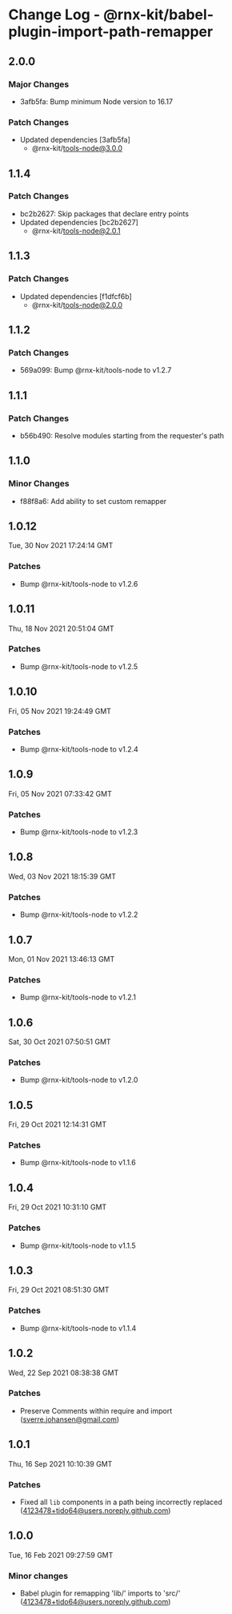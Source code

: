 # Change Log - @rnx-kit/babel-plugin-import-path-remapper

## 2.0.0

### Major Changes

- 3afb5fa: Bump minimum Node version to 16.17

### Patch Changes

- Updated dependencies [3afb5fa]
  - @rnx-kit/tools-node@3.0.0

## 1.1.4

### Patch Changes

- bc2b2627: Skip packages that declare entry points
- Updated dependencies [bc2b2627]
  - @rnx-kit/tools-node@2.0.1

## 1.1.3

### Patch Changes

- Updated dependencies [f1dfcf6b]
  - @rnx-kit/tools-node@2.0.0

## 1.1.2

### Patch Changes

- 569a099: Bump @rnx-kit/tools-node to v1.2.7

## 1.1.1

### Patch Changes

- b56b490: Resolve modules starting from the requester's path

## 1.1.0

### Minor Changes

- f88f8a6: Add ability to set custom remapper

## 1.0.12

Tue, 30 Nov 2021 17:24:14 GMT

### Patches

- Bump @rnx-kit/tools-node to v1.2.6

## 1.0.11

Thu, 18 Nov 2021 20:51:04 GMT

### Patches

- Bump @rnx-kit/tools-node to v1.2.5

## 1.0.10

Fri, 05 Nov 2021 19:24:49 GMT

### Patches

- Bump @rnx-kit/tools-node to v1.2.4

## 1.0.9

Fri, 05 Nov 2021 07:33:42 GMT

### Patches

- Bump @rnx-kit/tools-node to v1.2.3

## 1.0.8

Wed, 03 Nov 2021 18:15:39 GMT

### Patches

- Bump @rnx-kit/tools-node to v1.2.2

## 1.0.7

Mon, 01 Nov 2021 13:46:13 GMT

### Patches

- Bump @rnx-kit/tools-node to v1.2.1

## 1.0.6

Sat, 30 Oct 2021 07:50:51 GMT

### Patches

- Bump @rnx-kit/tools-node to v1.2.0

## 1.0.5

Fri, 29 Oct 2021 12:14:31 GMT

### Patches

- Bump @rnx-kit/tools-node to v1.1.6

## 1.0.4

Fri, 29 Oct 2021 10:31:10 GMT

### Patches

- Bump @rnx-kit/tools-node to v1.1.5

## 1.0.3

Fri, 29 Oct 2021 08:51:30 GMT

### Patches

- Bump @rnx-kit/tools-node to v1.1.4

## 1.0.2

Wed, 22 Sep 2021 08:38:38 GMT

### Patches

- Preserve Comments within require and import (sverre.johansen@gmail.com)

## 1.0.1

Thu, 16 Sep 2021 10:10:39 GMT

### Patches

- Fixed all `lib` components in a path being incorrectly replaced
  (4123478+tido64@users.noreply.github.com)

## 1.0.0

Tue, 16 Feb 2021 09:27:59 GMT

### Minor changes

- Babel plugin for remapping 'lib/' imports to 'src/'
  (4123478+tido64@users.noreply.github.com)
